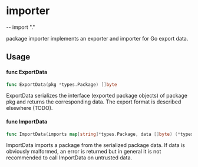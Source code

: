 # importer
--
    import "."

package importer implements an exporter and importer for Go export data.

## Usage

#### func  ExportData

```go
func ExportData(pkg *types.Package) []byte
```
ExportData serializes the interface (exported package objects) of package pkg
and returns the corresponding data. The export format is described elsewhere
(TODO).

#### func  ImportData

```go
func ImportData(imports map[string]*types.Package, data []byte) (*types.Package, error)
```
ImportData imports a package from the serialized package data. If data is
obviously malformed, an error is returned but in general it is not recommended
to call ImportData on untrusted data.
